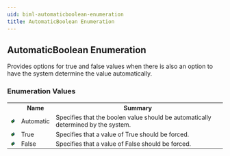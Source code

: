 ```yaml
---
uid: biml-automaticboolean-enumeration
title: AutomaticBoolean Enumeration
---
```


## AutomaticBoolean Enumeration

<div class="LanguageSummary"><div class ="SummaryItem">Provides options for true and false values when there is also an option to have the system determine the value automatically.</div></div>
<div class="EnumValueGroup">

### Enumeration Values

<table id="EnumValue" class="MemberList"><tbody><tr><th class="MemberTypeIconColumnHeader">&nbsp;</th><th class="MemberNameColumnHeader">Name</th><th class="MemberSummaryColumnHeader">Summary</th></tr><tr class="cd0"><td align="center" class="MemberTypeIcon"><img src="enumValue.png"></img></td><td class="MemberName">Automatic</td><td class="MemberSummary"><div class ="SummaryItem">Specifies that the boolen value should be automatically determined by the system.</div></td></tr><tr class="cd1"><td align="center" class="MemberTypeIcon"><img src="enumValue.png"></img></td><td class="MemberName">True</td><td class="MemberSummary"><div class ="SummaryItem">Specifies that a value of True should be forced.</div></td></tr><tr class="cd0"><td align="center" class="MemberTypeIcon"><img src="enumValue.png"></img></td><td class="MemberName">False</td><td class="MemberSummary"><div class ="SummaryItem">Specifies that a value of False should be forced.</div></td></tr></tbody></table>
</div>